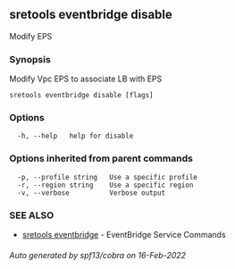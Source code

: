 ## sretools eventbridge disable

Modify EPS

### Synopsis

Modify Vpc EPS to associate LB with EPS

```
sretools eventbridge disable [flags]
```

### Options

```
  -h, --help   help for disable
```

### Options inherited from parent commands

```
  -p, --profile string   Use a specific profile
  -r, --region string    Use a specific region
  -v, --verbose          Verbose output
```

### SEE ALSO

* [sretools eventbridge](sretools_eventbridge.md)	 - EventBridge Service Commands

###### Auto generated by spf13/cobra on 16-Feb-2022
